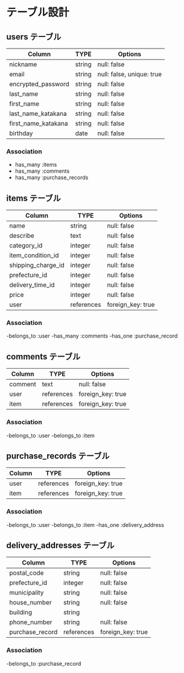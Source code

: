 # テーブル設計

## users テーブル

| Column               | TYPE    | Options                   |
| -------------------- | ------- | ------------------------- |
| nickname             | string  | null: false               |
| email                | string  | null: false, unique: true |
| encrypted_password   | string  | null: false               |
| last_name            | string  | null: false               |
| first_name           | string  | null: false               |
| last_name_katakana   | string  | null: false               | 
| first_name_katakana  | string  | null: false               |
| birthday             | date    | null: false               |

### Association

- has_many :items
- has_many :comments
- has_many :purchase_records

## items テーブル

| Column             | TYPE       | Options           |
| ------------------ | ---------- | ----------------- |
| name               | string     | null: false       |
| describe           | text       | null: false       | 
| category_id        | integer    | null: false       |
| item_condition_id  | integer    | null: false       |
| shipping_charge_id | integer    | null: false       |
| prefecture_id      | integer    | null: false       |
| delivery_time_id   | integer    | null: false       |
| price              | integer    | null: false       |
| user               | references | foreign_key: true |

### Association

-belongs_to :user
-has_many :comments
-has_one :purchase_record

## comments テーブル

| Column            | TYPE       | Options           |
| ----------------- | ---------- | ----------------- |
| comment           | text       | null: false       |
| user              | references | foreign_key: true |
| item              | references | foreign_key: true |

### Association

-belongs_to :user
-belongs_to :item

## purchase_records テーブル

| Column | TYPE       | Options           |
| ------ | ---------- | ----------------- |
| user   | references | foreign_key: true |
| item   | references | foreign_key: true |

### Association
-belongs_to :user
-belongs_to :item
-has_one :delivery_address

## delivery_addresses テーブル

| Column          | TYPE       | Options           |
| --------------- | ---------- | ----------------- |
| postal_code     | string     | null: false       |
| prefecture_id   | integer    | null: false       |
| municipality    | string     | null: false       |
| house_number    | string     | null: false       |
| building        | string     |                   |
| phone_number    | string     | null: false       |
| purchase_record | references | foreign_key: true |

### Association
-belongs_to :purchase_record
